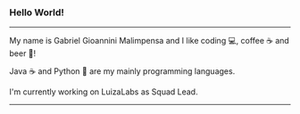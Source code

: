 ### Hello World!

___

My name is Gabriel Gioannini Malimpensa and I like coding :computer:, coffee :coffee: and beer :beer:!

Java :coffee: and Python :snake: are my mainly programming languages.

I'm currently working on LuizaLabs as Squad Lead.

___
